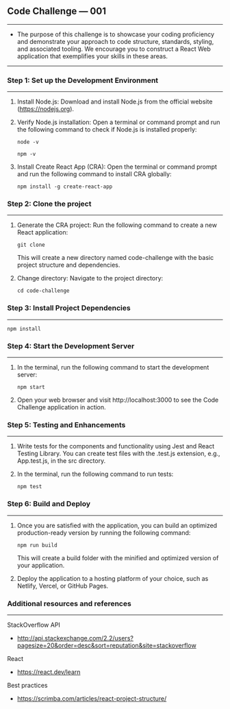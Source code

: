## Code Challenge &mdash; 001

---

- The purpose of this challenge is to showcase your coding proficiency and demonstrate your approach to code structure, standards, styling, and associated tooling. We encourage you to construct a React Web application that exemplifies your skills in these areas.

---

### Step 1: Set up the Development Environment

---

1. Install Node.js: Download and install Node.js from the official website (https://nodejs.org).

2. Verify Node.js installation: Open a terminal or command prompt and run the following command to check if Node.js is installed properly:

   `node -v`

   `npm -v`

3. Install Create React App (CRA): Open the terminal or command prompt and run the following command to install CRA globally:

   `npm install -g create-react-app`

### Step 2: Clone the project

---

1. Generate the CRA project: Run the following command to create a new React application:

   `git clone `

   This will create a new directory named code-challenge with the basic project structure and dependencies.

2. Change directory: Navigate to the project directory:

   `cd code-challenge`

### Step 3: Install Project Dependencies

---

`npm install`

### Step 4: Start the Development Server

---

1. In the terminal, run the following command to start the development server:

   `npm start`

2. Open your web browser and visit http://localhost:3000 to see the Code Challenge application in action.

### Step 5: Testing and Enhancements

---

1. Write tests for the components and functionality using Jest and React Testing Library. You can create test files with the .test.js extension, e.g., App.test.js, in the src directory.
2. In the terminal, run the following command to run tests:

   `npm test`

### Step 6: Build and Deploy

---

1. Once you are satisfied with the application, you can build an optimized production-ready version by running the following command:

   `npm run build`

   This will create a build folder with the minified and optimized version of your application.

2. Deploy the application to a hosting platform of your choice, such as Netlify, Vercel, or GitHub Pages.

### Additional resources and references

---

StackOverflow API

- http://api.stackexchange.com/2.2/users?pagesize=20&order=desc&sort=reputation&site=stackoverflow

React

- https://react.dev/learn

Best practices

- https://scrimba.com/articles/react-project-structure/
